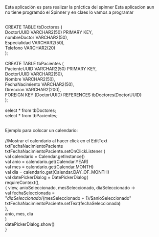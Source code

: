 Esta aplicación es para realizar la práctica del spinner
Esta aplicacion aun no tiene programdo el Spinner y en claes lo vamos a programar
</br></br>

CREATE TABLE tbDoctores (</br>
    DoctorUUID VARCHAR2(50) PRIMARY KEY,</br>
    nombreDoctor VARCHAR2(50),</br>
    Especialidad VARCHAR2(50),</br>
    Telefono VARCHAR2(20)</br>
);
</br></br>
CREATE TABLE tbPacientes (</br>
    PacienteUUID VARCHAR2(50) PRIMARY KEY,</br>
    DoctorUUID VARCHAR2(50),</br>
    Nombre VARCHAR2(50),</br>
    FechaNacimiento VARCHAR2(50),</br>
    Direccion VARCHAR2(200),</br>
    FOREIGN KEY (DoctorUUID) REFERENCES tbDoctores(DoctorUUID)</br>
);</br>
</br>
select * from tbDoctores;</br>
select * from tbPacientes;</br></br>


Ejemplo para colocar un calendario:</br></br>
  //Mostrar el calendario al hacer click en el EditText txtFechaNacimientoPaciente</br>
        txtFechaNacimientoPaciente.setOnClickListener {</br>
            val calendario = Calendar.getInstance()</br>
            val anio = calendario.get(Calendar.YEAR)</br>
            val mes = calendario.get(Calendar.MONTH)</br>
            val dia = calendario.get(Calendar.DAY_OF_MONTH)</br>
            val datePickerDialog = DatePickerDialog(</br>
                requireContext(),</br>
                { view, anioSeleccionado, mesSeleccionado, diaSeleccionado -></br>
                    val fechaSeleccionada =</br>
                        "$diaSeleccionado/${mesSeleccionado + 1}/$anioSeleccionado"</br>
                    txtFechaNacimientoPaciente.setText(fechaSeleccionada)</br>
                },</br>
                anio, mes, dia</br>
            )</br>
            datePickerDialog.show()</br>
        }</br>


